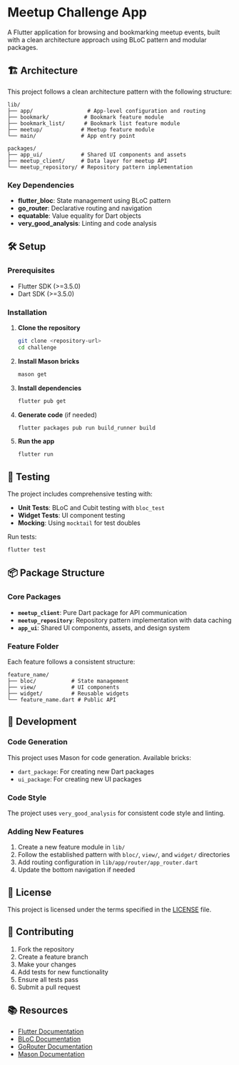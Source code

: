 # Meetup Challenge App

A Flutter application for browsing and bookmarking meetup events, built with a clean architecture approach using BLoC pattern and modular packages.

## 🏗️ Architecture

This project follows a clean architecture pattern with the following structure:

```
lib/
├── app/                 # App-level configuration and routing
├── bookmark/           # Bookmark feature module
├── bookmark_list/      # Bookmark list feature module
├── meetup/            # Meetup feature module
└── main/              # App entry point

packages/
├── app_ui/            # Shared UI components and assets
├── meetup_client/     # Data layer for meetup API
└── meetup_repository/ # Repository pattern implementation
```

### Key Dependencies

- **flutter_bloc**: State management using BLoC pattern
- **go_router**: Declarative routing and navigation
- **equatable**: Value equality for Dart objects
- **very_good_analysis**: Linting and code analysis

## 🛠️ Setup

### Prerequisites

- Flutter SDK (>=3.5.0)
- Dart SDK (>=3.5.0)

### Installation

1. **Clone the repository**
   ```bash
   git clone <repository-url>
   cd challenge
   ```

2. **Install Mason bricks**
   ```bash
   mason get
   ```

3. **Install dependencies**
   ```bash
   flutter pub get
   ```

4. **Generate code** (if needed)
   ```bash
   flutter packages pub run build_runner build
   ```

5. **Run the app**
   ```bash
   flutter run
   ```

## 🧪 Testing

The project includes comprehensive testing with:

- **Unit Tests**: BLoC and Cubit testing with `bloc_test`
- **Widget Tests**: UI component testing
- **Mocking**: Using `mocktail` for test doubles

Run tests:
```bash
flutter test
```

## 📦 Package Structure

### Core Packages

- **`meetup_client`**: Pure Dart package for API communication
- **`meetup_repository`**: Repository pattern implementation with data caching
- **`app_ui`**: Shared UI components, assets, and design system

### Feature Folder

Each feature follows a consistent structure:
```
feature_name/
├── bloc/           # State management
├── view/           # UI components
├── widget/         # Reusable widgets
└── feature_name.dart # Public API
```

## 🚀 Development

### Code Generation

This project uses Mason for code generation. Available bricks:
- `dart_package`: For creating new Dart packages
- `ui_package`: For creating new UI packages

### Code Style

The project uses `very_good_analysis` for consistent code style and linting.

### Adding New Features

1. Create a new feature module in `lib/`
2. Follow the established pattern with `bloc/`, `view/`, and `widget/` directories
3. Add routing configuration in `lib/app/router/app_router.dart`
4. Update the bottom navigation if needed

## 📄 License

This project is licensed under the terms specified in the [LICENSE](LICENSE) file.

## 🤝 Contributing

1. Fork the repository
2. Create a feature branch
3. Make your changes
4. Add tests for new functionality
5. Ensure all tests pass
6. Submit a pull request

## 📚 Resources

- [Flutter Documentation](https://docs.flutter.dev/)
- [BLoC Documentation](https://bloclibrary.dev/)
- [GoRouter Documentation](https://pub.dev/packages/go_router)
- [Mason Documentation](https://docs.brickhub.dev/)
